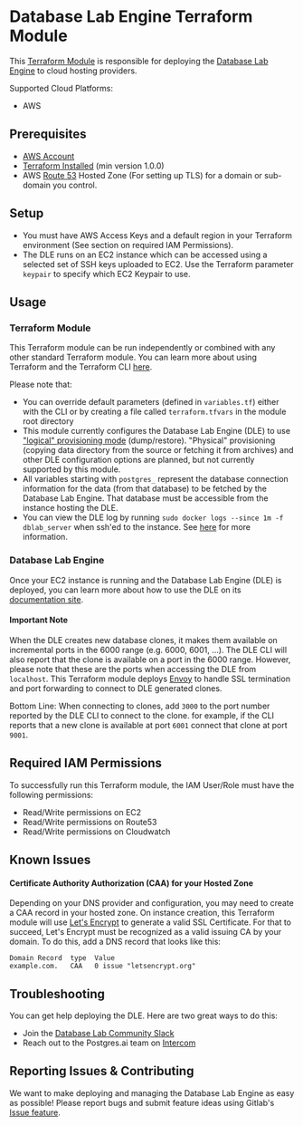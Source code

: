 # Database Lab Engine Terraform Module

This [Terraform Module](https://www.terraform.io/docs/language/modules/index.html) is responsible for
deploying the [Database Lab Engine](https://gitlab.com/postgres-ai/database-lab) to cloud hosting
providers.

Supported Cloud Platforms:
* AWS

## Prerequisites
* [AWS Account](https://aws.amazon.com)
* [Terraform Installed](https://learn.hashicorp.com/tutorials/terraform/install-cli) (min version 1.0.0)
* AWS [Route 53](https://aws.amazon.com/route53/) Hosted Zone (For setting up TLS) for a domain or sub-domain you control.

## Setup
* You must have AWS Access Keys and a default region in your Terraform environment (See section on required IAM Permissions).
* The DLE runs on an EC2 instance which can be accessed using a selected set of SSH keys uploaded to EC2.
Use the Terraform parameter `keypair` to specify which EC2 Keypair to use.

## Usage

### Terraform Module
This Terraform module can be run independently or combined with any other standard Terraform module.
You can learn more about using Terraform and the Terraform CLI [here](https://www.terraform.io/docs/cli/commands/index.html).

Please note that:

* You can override default parameters (defined in `variables.tf`) either with the CLI or by creating a file called `terraform.tfvars` in the module root directory
* This module currently configures the Database Lab Engine (DLE) to use ["logical" provisioning mode](https://postgres.ai/docs/guides/data/rds) (dump/restore). "Physical" provisioning (copying data directory from the source or fetching it from archives) and other DLE configuration options are planned, but not currently supported by this module.
* All variables starting with `postgres_` represent the database connection information for the data (from that database) to be fetched by the Database Lab Engine. That database must be accessible from the instance hosting the DLE.
* You can view the DLE log by running `sudo docker logs --since 1m -f dblab_server` when ssh'ed to the instance.  See [here](https://postgres.ai/docs/guides/administration/engine-manage#observe-database-lab-engine-logs) for more information.

### Database Lab Engine
Once your EC2 instance is running and the Database Lab Engine (DLE) is deployed, you can learn more about how to use the DLE
on its [documentation site](https://postgres.ai/docs/guides).

#### Important Note
When the DLE creates new database clones, it makes them available on incremental ports in the 6000 range (e.g. 6000, 6001, ...).
The DLE CLI will also report that the clone is available on a port in the 6000 range.  However, please note that these are the
ports when accessing the DLE from `localhost`.  This Terraform module deploys [Envoy](https://www.envoyproxy.io/) to handle
SSL termination and port forwarding to connect to DLE generated clones.

Bottom Line: When connecting to clones, add `3000` to the port number reported by the DLE CLI to connect to the clone.
for example, if the CLI reports that a new clone is available at port `6001` connect that clone at port `9001`.

## Required IAM Permissions
To successfully run this Terraform module, the IAM User/Role must have the following permissions:

* Read/Write permissions on EC2
* Read/Write permissions on Route53
* Read/Write permissions on Cloudwatch

## Known Issues
#### Certificate Authority Authorization (CAA) for your Hosted Zone
Depending on your DNS provider and configuration, you may need to create a CAA record in your hosted zone.
On instance creation, this Terraform module will use [Let's Encrypt](https://letsencrypt.org/) to generate
a valid SSL Certificate. For that to succeed, Let's Encrypt must be recognized as a valid issuing CA by
your domain.  To do this, add a DNS record that looks like this:

```
Domain Record  type  Value
example.com.   CAA   0 issue "letsencrypt.org"
```

## Troubleshooting
You can get help deploying the DLE.  Here are two great ways to do this:

* Join the [Database Lab Community Slack](https://database-lab-team.slack.com)
* Reach out to the Postgres.ai team on [Intercom](https://postgres.ai/)

## Reporting Issues & Contributing
We want to make deploying and managing the Database Lab Engine as easy as possible!  Please report bugs
and submit feature ideas using Gitlab's [Issue feature](https://gitlab.com/postgres-ai/database-lab-infrastructure/-/issues/new).

